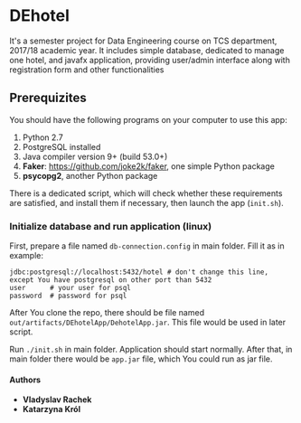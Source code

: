 # DEhotel
It's a semester project for Data Engineering course on TCS department, 2017/18 academic year. It includes simple database, dedicated to manage one hotel, and javafx application, providing user/admin interface along with registration form and other functionalities

## Prerequizites

You should have the following programs on your computer to use this app:

1. Python 2.7 
2. PostgreSQL installed
3. Java compiler version 9+ (build 53.0+)  
4. **Faker**: https://github.com/joke2k/faker, one simple Python package  
5. **psycopg2**, another Python package  

There is a dedicated script, which will check whether these requirements are satisfied, and install them if necessary, then launch the app (`init.sh`).



### Initialize database and run application (linux)


First, prepare a file named `db-connection.config` in main folder.
Fill it as in example:
```
jdbc:postgresql://localhost:5432/hotel # don't change this line, except You have postgresql on other port than 5432
user      # your user for psql
password  # password for psql
```

After You clone the repo, there should be file named `out/artifacts/DEhotelApp/DehotelApp.jar`. This file would be used in later script.

Run `./init.sh` in main folder. Application should start normally.
After that, in main folder there would be `app.jar` file, which You could run as jar file.



#### Authors
* **Vladyslav Rachek**
* **Katarzyna Król**
